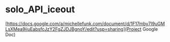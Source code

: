 # solo_API_iceout
[https://docs.google.com/a/michellefunk.com/document/d/1F17mby7I9uGMLsXMea9iiuEabsfcJzY2FgZJDJBgnoY/edit?usp=sharing](Project Google Doc)
